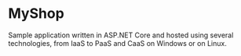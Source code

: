 # MyShop
Sample application written in ASP.NET Core and hosted using several technologies, from IaaS to PaaS and CaaS on Windows or on Linux.
